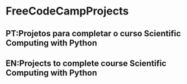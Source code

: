 # FreeCodeCampProjects
## PT:Projetos para completar o curso Scientific Computing with Python
## EN:Projects to complete course Scientific Computing with Python

